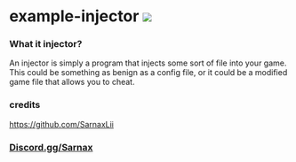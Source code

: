 # example-injector  [![](https://www.codefactor.io/repository/github/rutkuli/example-injector/badge)](https://www.codefactor.io/repository/github/rutkuli/example-injector)


### What it injector?
An injector is simply a program that injects some sort of file into your game. This could be something as benign as a config file, or it could be a modified game file that allows you to cheat.

### credits

https://github.com/SarnaxLii

### [Discord.gg/Sarnax](https://discord.com/invite/sarnax)

